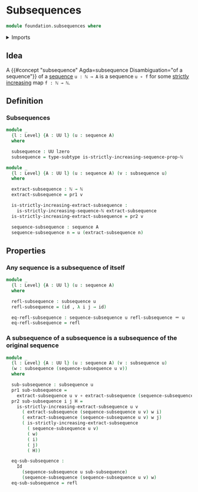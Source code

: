 # Subsequences

```agda
module foundation.subsequences where
```

<details><summary>Imports</summary>

```agda
open import elementary-number-theory.inequality-natural-numbers
open import elementary-number-theory.monotonic-sequences-natural-numbers
open import elementary-number-theory.natural-numbers
open import elementary-number-theory.strict-inequality-natural-numbers

open import foundation.dependent-pair-types
open import foundation.function-extensionality
open import foundation.function-types
open import foundation.functoriality-dependent-pair-types
open import foundation.homotopies
open import foundation.identity-types
open import foundation.propositions
open import foundation.sequences
open import foundation.subtypes
open import foundation.universe-levels
```

</details>

## Idea

A {{#concept "subsequence" Agda=subsequence Disambiguation="of a sequence"}} of
a [sequence](foundation.sequences.md) `u : ℕ → A` is a sequence `u ∘ f` for some
[strictly increasing](elementary-number-theory.monotonic-sequences-natural-numbers.md)
map `f : ℕ → ℕ`.

## Definition

### Subsequences

```agda
module _
  {l : Level} {A : UU l} (u : sequence A)
  where

  subsequence : UU lzero
  subsequence = type-subtype is-strictly-increasing-sequence-prop-ℕ
```

```agda
module _
  {l : Level} {A : UU l} (u : sequence A) (v : subsequence u)
  where

  extract-subsequence : ℕ → ℕ
  extract-subsequence = pr1 v

  is-strictly-increasing-extract-subsequence :
    is-strictly-increasing-sequence-ℕ extract-subsequence
  is-strictly-increasing-extract-subsequence = pr2 v

  sequence-subsequence : sequence A
  sequence-subsequence n = u (extract-subsequence n)
```

## Properties

### Any sequence is a subsequence of itself

```agda
module _
  {l : Level} {A : UU l} (u : sequence A)
  where

  refl-subsequence : subsequence u
  refl-subsequence = (id , λ i j → id)

  eq-refl-subsequence : sequence-subsequence u refl-subsequence ＝ u
  eq-refl-subsequence = refl
```

### A subsequence of a subsequence is a subsequence of the original sequence

```agda
module _
  {l : Level} {A : UU l} (u : sequence A) (v : subsequence u)
  (w : subsequence (sequence-subsequence u v))
  where

  sub-subsequence : subsequence u
  pr1 sub-subsequence =
    extract-subsequence u v ∘ extract-subsequence (sequence-subsequence u v) w
  pr2 sub-subsequence i j H =
    is-strictly-increasing-extract-subsequence u v
      ( extract-subsequence (sequence-subsequence u v) w i)
      ( extract-subsequence (sequence-subsequence u v) w j)
      ( is-strictly-increasing-extract-subsequence
        ( sequence-subsequence u v)
        ( w)
        ( i)
        ( j)
        ( H))

  eq-sub-subsequence :
    Id
      (sequence-subsequence u sub-subsequence)
      (sequence-subsequence (sequence-subsequence u v) w)
  eq-sub-subsequence = refl
```
